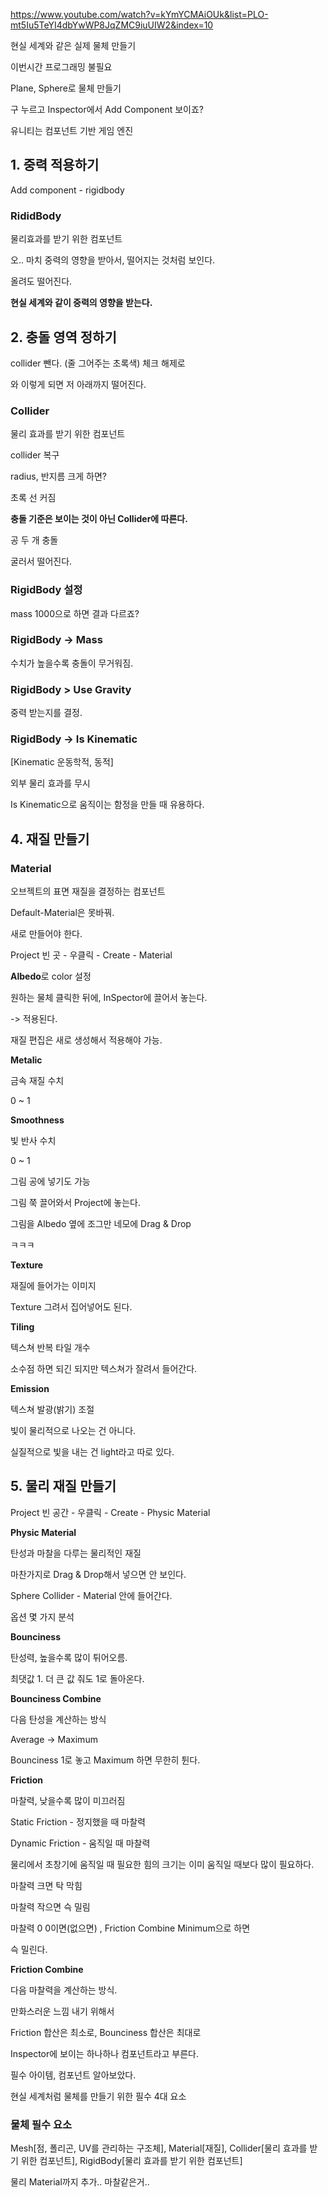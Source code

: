 https://www.youtube.com/watch?v=kYmYCMAiOUk&list=PLO-mt5Iu5TeYI4dbYwWP8JqZMC9iuUIW2&index=10



현실 세계와 같은 실제 물체 만들기



이번시간 프로그래밍 불필요



Plane, Sphere로 물체 만들기



구 누르고 Inspector에서 Add Component 보이죠?

유니티는 컴포넌트 기반 게임 엔진



## 1. 중력 적용하기

Add component - rigidbody

### RididBody

물리효과를 받기 위한 컴포넌트

오.. 마치 중력의 영향을 받아서, 떨어지는 것처럼 보인다.

올려도 떨어진다.



**현실 세계와 같이 중력의 영향을 받는다.**





## 2. 충돌 영역 정하기

collider 뺀다. (줄 그어주는 초록색) 체크 해제로

와 이렇게 되면 저 아래까지 떨어진다.



### Collider

물리 효과를 받기 위한 컴포넌트



collider 복구

radius, 반지름 크게 하면?

초록 선 커짐



**충돌 기준은 보이는 것이 아닌 Collider에 따른다.**

공 두 개 충돌

굴러서 떨어진다.





### RigidBody 설정

mass 1000으로 하면 결과 다르죠?

### RigidBody -> Mass

수치가 높을수록 충돌이 무거워짐.



### RigidBody > Use Gravity

중력 받는지를 결정.



### RigidBody -> Is Kinematic

[Kinematic 운동학적, 동적]

외부 물리 효과를 무시

Is Kinematic으로 움직이는 함정을 만들 때 유용하다.





## 4. 재질 만들기



### Material

오브젝트의 표면 재질을 결정하는 컴포넌트

Default-Material은 못바꿔.

새로 만들어야 한다.



Project 빈 곳 - 우클릭 - Create - Material



**Albedo**로 color 설정

원하는 물체 클릭한 뒤에, InSpector에 끌어서 놓는다.

-> 적용된다.



재질 편집은 새로 생성해서 적용해야 가능.



**Metalic**

금속 재질 수치

0 ~ 1



**Smoothness**

빛 반사 수치

0 ~ 1



그림 공에 넣기도 가능

그림 쭉 끌어와서 Project에 놓는다.

그림을 Albedo 옆에 조그만 네모에 Drag & Drop

ㅋㅋㅋ

**Texture**

재질에 들어가는 이미지

Texture 그려서 집어넣어도 된다.



**Tiling**

텍스쳐 반복 타일 개수

소수점 하면 되긴 되지만 텍스쳐가 잘려서 들어간다.



**Emission**

텍스쳐 발광(밝기) 조절

빛이 물리적으로 나오는 건 아니다.

실질적으로 빛을 내는 건 light라고 따로 있다.





## 5. 물리 재질 만들기

Project 빈 공간 - 우클릭 - Create - Physic Material

**Physic Material**

탄성과 마찰을 다루는 물리적인 재질

마찬가지로 Drag & Drop해서 넣으면 안 보인다.

Sphere Collider - Material 안에 들어간다.



옵션 몇 가지 분석

**Bounciness**

탄성력, 높을수록 많이 튀어오름.

최댓값 1. 더 큰 값 줘도 1로 돌아온다.



**Bounciness Combine**

다음 탄성을 계산하는 방식

Average -> Maximum

Bounciness 1로 놓고 Maximum 하면 무한히 튄다.



**Friction**

마찰력, 낮을수록 많이 미끄러짐



Static Friction - 정지했을 때 마찰력

Dynamic Friction - 움직일 때 마찰력



물리에서 초창기에 움직일 때 필요한 힘의 크기는 이미 움직일 때보다 많이 필요하다.

마찰력 크면 탁 막힘

마찰력 작으면 슥 밀림

마찰력 0 0이면(없으면) , Friction Combine Minimum으로 하면

슥 밀린다.



**Friction Combine**

다음 마찰력을 계산하는 방식.



만화스러운 느낌 내기 위해서

Friction 합산은 최소로, Bounciness 합산은 최대로



Inspector에 보이는 하나하나 컴포넌트라고 부른다.

필수 아이템, 컴포넌트 알아보았다.

현실 세계처럼 물체를 만들기 위한 필수 4대 요소



### 물체 필수 요소

Mesh[점, 폴리곤, UV를 관리하는 구조체], Material[재질], Collider[물리 효과를 받기 위한 컴포넌트], RigidBody[물리 효과를 받기 위한 컴포넌트]

물리 Material까지 추가.. 마찰같은거..


